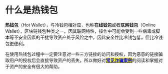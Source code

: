 # 什么是热钱包

**热钱包**（Hot Wallet），与冷钱包相对应，也称**在线钱包**或者**联网钱包**（Online Wallet），区块链钱包种类之一。因其联网特性，操作中可能会受到一些病毒或脚本等不安全因素的干扰导致资产处于风险之中，因此安全性比冷钱包低，但比冷钱包更便利。

在使用热钱包过程中一定要注意对一些三方链接的访问和授权，因为恶意的链接骗取用户的授权后会直接导致资产的丢失，所以做好对[<mark style="color:blue;">**常见诈骗案例**</mark>](../secirity-knowledge/fraud-cases/)的阅读和掌握对于资产的安全有很大的帮助。
